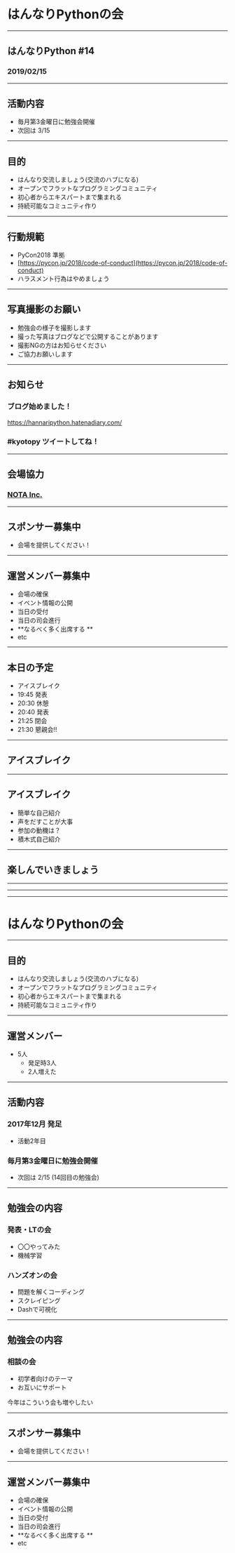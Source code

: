 # はんなりPythonの会

---

## はんなりPython #14

### 2019/02/15

---

## 活動内容

- 毎月第3金曜日に勉強会開催
- 次回は 3/15

---

## 目的

- はんなり交流しましょう(交流のハブになる)
- オープンでフラットなプログラミングコミュニティ
- 初心者からエキスパートまで集まれる
- 持続可能なコミュニティ作り

---

## 行動規範

- PyCon2018 準拠
- [https://pycon.jp/2018/code-of-conduct](https://pycon.jp/2018/code-of-conduct)
- ハラスメント行為はやめましょう

---

## 写真撮影のお願い

- 勉強会の様子を撮影します
- 撮った写真はブログなどで公開することがあります
- 撮影NGの方はお知らせください
- ご協力お願いします

---

## お知らせ

### ブログ始めました！

https://hannaripython.hatenadiary.com/

### \#kyotopy ツイートしてね！

---

## 会場協力

### [NOTA Inc.](https://www.notainc.com/ja)

---

## スポンサー募集中

- 会場を提供してください！

---

## 運営メンバー募集中

- 会場の確保
- イベント情報の公開
- 当日の受付
- 当日の司会進行
- **なるべく多く出席する **
- etc

---

## 本日の予定

- アイスブレイク
- 19:45 発表
- 20:30 休憩
- 20:40 発表
- 21:25 閉会
- 21:30 懇親会!!

---

## アイスブレイク

---

## アイスブレイク

- 簡単な自己紹介
- 声をだすことが大事
- 参加の動機は？
- 積木式自己紹介

---

## 楽しんでいきましょう

---

---

---

# はんなりPythonの会

---

## 目的

- はんなり交流しましょう(交流のハブになる)
- オープンでフラットなプログラミングコミュニティ
- 初心者からエキスパートまで集まれる
- 持続可能なコミュニティ作り


---

## 運営メンバー

- 5人
    * 発足時3人
    * 2人増えた

---

## 活動内容

### 2017年12月 発足

- 活動2年目

### 毎月第3金曜日に勉強会開催

- 次回は 2/15 (14回目の勉強会)

---

## 勉強会の内容

### 発表・LTの会

- 〇〇やってみた
- 機械学習

### ハンズオンの会

- 問題を解くコーディング
- スクレイピング
- Dashで可視化

---

## 勉強会の内容

### 相談の会

- 初学者向けのテーマ
- お互いにサポート

今年はこういう会も増やしたい

---

## スポンサー募集中

- 会場を提供してください！

---

## 運営メンバー募集中

- 会場の確保
- イベント情報の公開
- 当日の受付
- 当日の司会進行
- **なるべく多く出席する **
- etc

